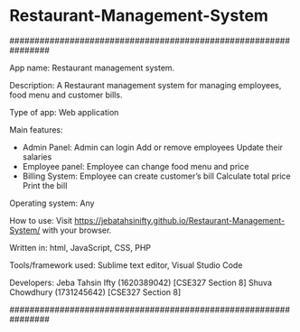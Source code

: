 # Restaurant-Management-System

################################################################

App name: Restaurant management system.

Description: A Restaurant management system for managing employees, food menu and customer bills.

Type of app: Web application

Main features:

- Admin Panel: 
	  Admin can login
	  Add or remove employees
	  Update their salaries
- Employee panel: 
	  Employee can change food menu and price
- Billing System: 
	  Employee can create customer’s bill
	  Calculate total price
	  Print the bill

Operating system: Any

How to use: Visit https://jebatahsinifty.github.io/Restaurant-Management-System/ with your browser.

Written in: html, JavaScript, CSS, PHP

Tools/framework used: Sublime text editor, Visual Studio Code

Developers: 
Jeba Tahsin Ifty (1620389042) [CSE327 Section 8]
Shuva Chowdhury (1731245642) [CSE327 Section 8] 

################################################################
